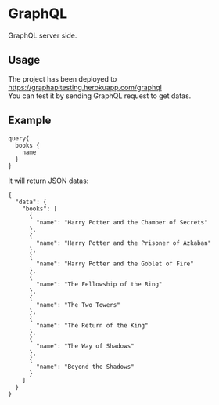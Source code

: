GraphQL
= 
GraphQL server side.



## Usage
The project has been deployed to <a href="https://graphapitesting.herokuapp.com/graphql">https://graphapitesting.herokuapp.com/graphql</a><br>
You can test it by sending GraphQL request to get datas.

## Example
```
query{
  books {
    name
  }
}
```

It will return JSON datas:
```
{
  "data": {
    "books": [
      {
        "name": "Harry Potter and the Chamber of Secrets"
      },
      {
        "name": "Harry Potter and the Prisoner of Azkaban"
      },
      {
        "name": "Harry Potter and the Goblet of Fire"
      },
      {
        "name": "The Fellowship of the Ring"
      },
      {
        "name": "The Two Towers"
      },
      {
        "name": "The Return of the King"
      },
      {
        "name": "The Way of Shadows"
      },
      {
        "name": "Beyond the Shadows"
      }
    ]
  }
}
```
